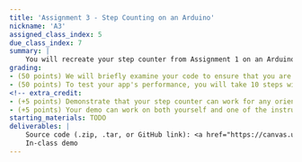 ```yaml
---
title: 'Assignment 3 - Step Counting on an Arduino'
nickname: 'A3'
assigned_class_index: 5
due_class_index: 7
summary: |
    You will recreate your step counter from Assignment 1 on an Arduino. Your algorithm can be the exact same as it was before (assuming it worked well). Like before, you can assume that the Arduino is in a fixed position in your hand. The step count should be displayed in binary using the LEDs around the periphery of the device.
grading:
- (50 points) We will briefly examine your code to ensure that you are using some form of signal processing to calculate a step count.
- (50 points) To test your app's performance, you will take 10 steps with the phone in your hand during class. You will get full credit if your step counter is within 1 (i.e., it estimates 9-11). -5 points for each extra or missing step.
<!-- extra_credit:
- (+5 points) Demonstrate that your step counter can work for any orientation (e.g., in hand face up, up against the ear). You can assume that the Arduino will stay in roughly the same orientation the whole time.
- (+5 points) Your demo can work on both yourself and one of the instructors. -->
starting_materials: TODO
deliverables: |
    Source code (.zip, .tar, or GitHub link): <a href="https://canvas.uw.edu/courses/1131076/assignments/4143520" target="_blank">link</a><br/>
    In-class demo
---
```

